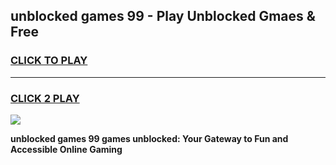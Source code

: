 
## unblocked games 99 - Play Unblocked Gmaes & Free
<h3>
<a href="https://news.freeplayer.one?title=unblocked_games_99&ref=16F">CLICK TO PLAY</a></h3>
<hr>

<h3>
<a href="https://news.freeplayer.one?title=unblocked_games_99&ref=16F">CLICK 2 PLAY</a>
  
</h3>

<a href="https://news.freeplayer.one?title=unblocked_games_99&ref=16F/"><img src="https://clearcache.store/games.png"></a>


**unblocked games 99 games unblocked: Your Gateway to Fun and Accessible Online Gaming**
